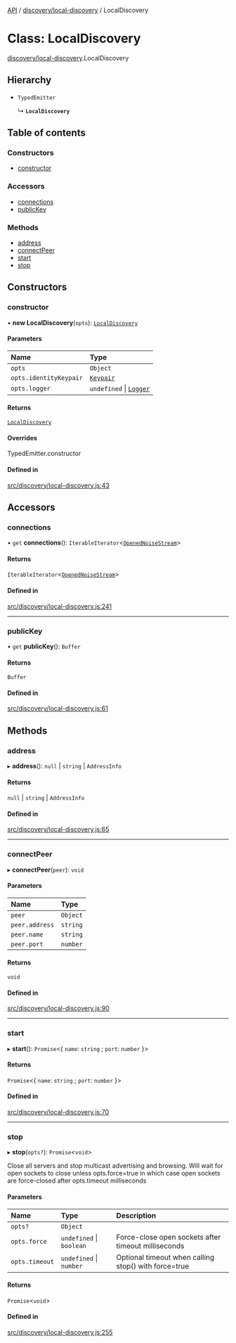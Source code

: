 [API](../README.md) / [discovery/local-discovery](../modules/discovery_local_discovery.md) / LocalDiscovery

# Class: LocalDiscovery

[discovery/local-discovery](../modules/discovery_local_discovery.md).LocalDiscovery

## Hierarchy

- `TypedEmitter`

  ↳ **`LocalDiscovery`**

## Table of contents

### Constructors

- [constructor](discovery_local_discovery.LocalDiscovery.md#constructor)

### Accessors

- [connections](discovery_local_discovery.LocalDiscovery.md#connections)
- [publicKey](discovery_local_discovery.LocalDiscovery.md#publickey)

### Methods

- [address](discovery_local_discovery.LocalDiscovery.md#address)
- [connectPeer](discovery_local_discovery.LocalDiscovery.md#connectpeer)
- [start](discovery_local_discovery.LocalDiscovery.md#start)
- [stop](discovery_local_discovery.LocalDiscovery.md#stop)

## Constructors

### constructor

• **new LocalDiscovery**(`opts`): [`LocalDiscovery`](discovery_local_discovery.LocalDiscovery.md)

#### Parameters

| Name | Type |
| :------ | :------ |
| `opts` | `Object` |
| `opts.identityKeypair` | [`Keypair`](../modules/discovery_local_discovery.md#keypair) |
| `opts.logger` | `undefined` \| [`Logger`](logger.Logger.md) |

#### Returns

[`LocalDiscovery`](discovery_local_discovery.LocalDiscovery.md)

#### Overrides

TypedEmitter.constructor

#### Defined in

[src/discovery/local-discovery.js:43](https://github.com/digidem/mapeo-core-next/blob/53dc843a45bb963f7a880f5f7973107d5b1fb99c/src/discovery/local-discovery.js#L43)

## Accessors

### connections

• `get` **connections**(): `IterableIterator`\<[`OpenedNoiseStream`](../modules/discovery_local_discovery.md#openednoisestream)\>

#### Returns

`IterableIterator`\<[`OpenedNoiseStream`](../modules/discovery_local_discovery.md#openednoisestream)\>

#### Defined in

[src/discovery/local-discovery.js:241](https://github.com/digidem/mapeo-core-next/blob/53dc843a45bb963f7a880f5f7973107d5b1fb99c/src/discovery/local-discovery.js#L241)

___

### publicKey

• `get` **publicKey**(): `Buffer`

#### Returns

`Buffer`

#### Defined in

[src/discovery/local-discovery.js:61](https://github.com/digidem/mapeo-core-next/blob/53dc843a45bb963f7a880f5f7973107d5b1fb99c/src/discovery/local-discovery.js#L61)

## Methods

### address

▸ **address**(): ``null`` \| `string` \| `AddressInfo`

#### Returns

``null`` \| `string` \| `AddressInfo`

#### Defined in

[src/discovery/local-discovery.js:65](https://github.com/digidem/mapeo-core-next/blob/53dc843a45bb963f7a880f5f7973107d5b1fb99c/src/discovery/local-discovery.js#L65)

___

### connectPeer

▸ **connectPeer**(`peer`): `void`

#### Parameters

| Name | Type |
| :------ | :------ |
| `peer` | `Object` |
| `peer.address` | `string` |
| `peer.name` | `string` |
| `peer.port` | `number` |

#### Returns

`void`

#### Defined in

[src/discovery/local-discovery.js:90](https://github.com/digidem/mapeo-core-next/blob/53dc843a45bb963f7a880f5f7973107d5b1fb99c/src/discovery/local-discovery.js#L90)

___

### start

▸ **start**(): `Promise`\<\{ `name`: `string` ; `port`: `number`  }\>

#### Returns

`Promise`\<\{ `name`: `string` ; `port`: `number`  }\>

#### Defined in

[src/discovery/local-discovery.js:70](https://github.com/digidem/mapeo-core-next/blob/53dc843a45bb963f7a880f5f7973107d5b1fb99c/src/discovery/local-discovery.js#L70)

___

### stop

▸ **stop**(`opts?`): `Promise`\<`void`\>

Close all servers and stop multicast advertising and browsing. Will wait
for open sockets to close unless opts.force=true in which case open sockets
are force-closed after opts.timeout milliseconds

#### Parameters

| Name | Type | Description |
| :------ | :------ | :------ |
| `opts?` | `Object` |  |
| `opts.force` | `undefined` \| `boolean` | Force-close open sockets after timeout milliseconds |
| `opts.timeout` | `undefined` \| `number` | Optional timeout when calling stop() with force=true |

#### Returns

`Promise`\<`void`\>

#### Defined in

[src/discovery/local-discovery.js:255](https://github.com/digidem/mapeo-core-next/blob/53dc843a45bb963f7a880f5f7973107d5b1fb99c/src/discovery/local-discovery.js#L255)
